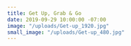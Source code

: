 ```yaml
---
title: Get Up, Grab & Go
date: 2019-09-29 10:00:00 -07:00
image: "/uploads/Get-up_1920.jpg"
small_image: "/uploads/Get-up_480.jpg"
---
```



